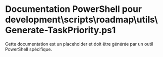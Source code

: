 # Documentation PowerShell pour development\scripts\roadmap\utils\Generate-TaskPriority.ps1

Cette documentation est un placeholder et doit être générée par un outil PowerShell spécifique.
